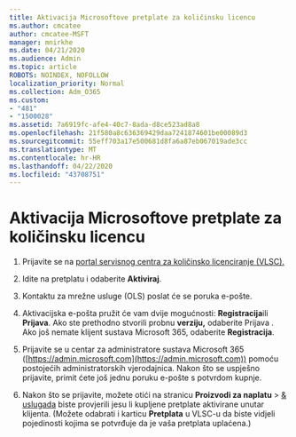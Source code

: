 ```yaml
---
title: Aktivacija Microsoftove pretplate za količinsku licencu
ms.author: cmcatee
author: cmcatee-MSFT
manager: mnirkhe
ms.date: 04/21/2020
ms.audience: Admin
ms.topic: article
ROBOTS: NOINDEX, NOFOLLOW
localization_priority: Normal
ms.collection: Adm_O365
ms.custom:
- "481"
- "1500028"
ms.assetid: 7a6919fc-afe4-40c7-8ada-d8ce523ad8a8
ms.openlocfilehash: 21f580a8c636369429daa7241874601be00089d3
ms.sourcegitcommit: 55eff703a17e500681d8fa6a87eb067019ade3cc
ms.translationtype: MT
ms.contentlocale: hr-HR
ms.lasthandoff: 04/22/2020
ms.locfileid: "43708751"
---
```

# <a name="activating-a-microsoft-volume-license-subscription"></a>Aktivacija Microsoftove pretplate za količinsku licencu

1. Prijavite se na [portal servisnog centra za količinsko licenciranje (VLSC).](https://go.microsoft.com/fwlink/p/?LinkId=329762)

2. Idite na pretplatu i odaberite **Aktiviraj**.

3. Kontaktu za mrežne usluge (OLS) poslat će se poruka e-pošte.

4. Aktivacijska e-pošta pružit će vam dvije mogućnosti: **Registracija**ili **Prijava**. Ako ste prethodno stvorili probnu **verziju,** odaberite Prijava . Ako još nemate klijent sustava Microsoft 365, odaberite **Registracija**.

5. Prijavite se u centar za administratore sustava Microsoft 365 ([https://admin.microsoft.com](https://admin.microsoft.com)) pomoću postojećih administratorskih vjerodajnica. Nakon što se uspješno prijavite, primit ćete još jednu poruku e-pošte s potvrdom kupnje.

6. Nakon što se prijavite, možete otići na stranicu **Proizvodi za naplatu** \> [& uslugada](https://go.microsoft.com/fwlink/p/?linkid=842054) biste provjerili jesu li kupljene pretplate aktivirane unutar klijenta. (Možete odabrati i karticu **Pretplata** u VLSC-u da biste vidjeli pojedinosti kojima se potvrđuje da je vaša pretplata uplaćena.)